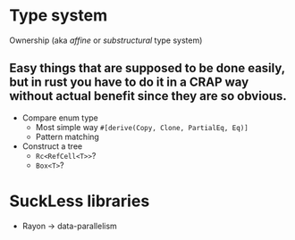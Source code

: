 # Type system

Ownership (aka _affine_ or _substructural_ type system)

## Easy things that are supposed to be done easily, but in rust you have to do it in a CRAP way without actual benefit since they are so obvious.

+ Compare enum type
  + Most simple way `#[derive(Copy, Clone, PartialEq, Eq)]`
  + Pattern matching
+ Construct a tree
  + `Rc<RefCell<T>>`?
  + `Box<T>`?

# SuckLess libraries
+ Rayon -> data-parallelism